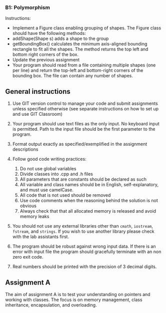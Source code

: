 ### B1: Polymorphism
Instructions:
- Implement a Figure class enabling grouping of shapes. The Figure class should have the following methods:
- addShape(Shape s) adds a shape to the group
- getBoundingBox() calculates the minimum axis-aligned bounding rectangle to fit all the shapes. The method returns the top left and bottom right corners of the box.
- Update the previous assignment
- Your program should read from a file containing multiple shapes (one per line) and return the top-left and bottom-right corners of the bounding box. The file can contain any number of shapes.

## General instructions

1. Use GIT version control to manage your code and submit assignments unless specified otherwise (see separate instructions on how to set up and use GIT Classroom)
2. Your program should use text files as the only input. No keyboard input is permitted. Path to the input file should be the first parameter to the program.
3. Format output exactly as specified/exemplified in the assignment descriptions
4. Follow good code writing practices:
	
	1. Do not use global variables
	2. Divide classes into .cpp and .h files
	3. All parameters that are constants should be declared as such
	4. All variable and class names should be in English, self-explanatory, and must use camelCase. 
	5. All code that is not used should be removed
	6. Use code comments when the reasoning behind the solution is not obvious
	7. Always check that that all allocated memory is released and avoid memory leaks

5. You should not use any external libraries other than `cmath`, `iostream`, `fstream`, and `strings`. If you wish to use another library please check with the lab assistants first. 
6. The program should be robust against wrong input data. If there is an error with input file the program should gracefully terminate with an non zero exit code.
7. Real numbers should be printed with the precision of 3 decimal digits.


## Assignment A

The aim of assignment A is to test your understanding on pointers and working with classes. The focus
is on memory management, class inheritance, encapsulation, and overloading.